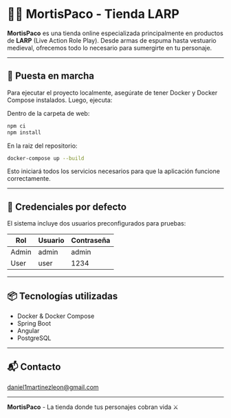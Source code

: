 # 🧟‍♂️ MortisPaco - Tienda LARP

**MortisPaco** es una tienda online especializada principalmente en productos de **LARP** (Live Action Role Play). Desde armas de espuma hasta vestuario medieval, ofrecemos todo lo necesario para sumergirte en tu personaje.

---

## 🚀 Puesta en marcha

Para ejecutar el proyecto localmente, asegúrate de tener Docker y Docker Compose instalados. Luego, ejecuta:

Dentro de la carpeta de web:
```bash
npm ci
npm install
```
En la raiz del repositorio:
```bash
docker-compose up --build
```

Esto iniciará todos los servicios necesarios para que la aplicación funcione correctamente.

---

## 🔐 Credenciales por defecto

El sistema incluye dos usuarios preconfigurados para pruebas:

| Rol   | Usuario | Contraseña |
|-------|---------|------------|
| Admin | admin   | admin      |
| User  | user    | 1234       |

---

## 📦 Tecnologías utilizadas

- Docker & Docker Compose
- Spring Boot
- Angular
- PostgreSQL

---

## 📬 Contacto

daniel1martinezleon@gmail.com

---

**MortisPaco** - La tienda donde tus personajes cobran vida ⚔️
